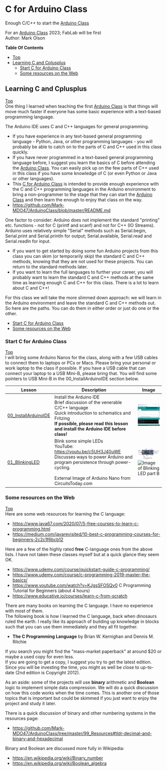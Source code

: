 # C for Arduino Class
Enough C/C++ to start the [Arduino Class](https://github.com/Mark-MDO47/ArduinoClass "Arduino Class")

For an [Arduino Class](https://github.com/Mark-MDO47/ArduinoClass "Arduino Class") 2023; FabLab will be first<br>
Author: Mark Olson<br>

**Table Of Contents**
* [Top](#c-for-arduino-class "Top")
* [Learning C and Cplusplus](#learning-c-and-cplusplus "Learning C and Cplusplus")
  * [Start C for Arduino Class](#start-c-for-arduino-class "Start C for Arduino Class")
  * [Some resources on the Web](#some-resources-on-the-web "Some resources on the Web")

## Learning C and Cplusplus
[Top](#c-for-arduino-class "Top")<br>
One thing I learned when teaching the first [Arduino Class](https://github.com/Mark-MDO47/ArduinoClass "Arduino Class") is that things will move much faster if everyone has some basic experience with a text-based programming language.

The Arduino IDE uses C and C++ languages for general programming.
- If you have experience in any text-based general programming language - Python, Java, or other programming languages - you will probably be able to catch on to the parts of C and C++ used in this class quickly.
- If you have never programmed in a text-based general programming language before, I suggest you learn the basics of C before attending the [Arduino Class](https://github.com/Mark-MDO47/ArduinoClass "Arduino Class"). You can easily pick up on the few parts of C++ used in this class if you have some knowledge of C (or even Python or Java or other languages). 
- This [C for Arduino Class](https://github.com/Mark-MDO47/CforArduinoClass/tree/master "C for Arduino Class") is intended to provide enough experience with the C and C++ programming languages in the Arduino environment to bring a non-programmer to the stage that they can start the [Arduino Class](https://github.com/Mark-MDO47/ArduinoClass "Arduino Class") and then learn the enough to enjoy that class on the way.
- https://github.com/Mark-MDO47/ArduinoClass/blob/master/README.md

One factor to consider: Arduino does not implement the standard "printing" etc. functions - not for C (printf and scanf) and not for C++ (IO Streams). Arduino uses relatively simple "Serial" methods such as Serial.begin, Serial.print and Serial.println for output; Serial.available, Serial.read and Serial.readln for input.
- If you want to get started by doing some fun Arduino projects from this class you can skim (or temporarily skip) the standard C and C++ methods, knowing that they are not used for these projects. You can return to the standard methods later.
- If you want to learn the full languages to further your career, you will probably want to learn the standard C and C++ methods at the same time as learning enough C and C++ for this class. There is a lot to learn about C and C++!

For this class we will take the more slimmed down approach: we will learn in the Arduino environment and leave the standard C and C++ methods out. So here are the paths. You can do them in either order or just do one or the other.
* [Start C for Arduino Class](#start-c-for-arduino-class "Start C for Arduino Class")
* [Some resources on the Web](#some-resources-on-the-web "Some resources on the Web")

### Start C for Arduino Class
[Top](#c-for-arduino-class "Top")<br>
I will bring some Arduino Nanos for the class, along with a few USB cables to connect them to laptops or PCs or Macs. Please bring your personal or work laptop to the class if possible. If you have a USB cable that can connect your laptop to a USB Mini-B, please bring that. You will find some pointers to USB Mini-B in the 00_InstallArduinoIDE section below.

| Lesson | Description | Image |
| --- | --- | --- |
| [00_InstallArduinoIDE](https://github.com/Mark-MDO47/CforArduinoClass/tree/master/00_InstallArduinoIDE "00_InstallArduinoIDE") | Install the Arduino IDE<br>Brief discussion of the venerable C/C++ language<br>Quick introduction to schematics and Fritzing<br>**If possible, please read this lesson and install the Arduino IDE before class!** | <img src="https://github.com/Mark-MDO47/CforArduinoClass/blob/master/99_Resources/Images/IDE_Blink.png" width="142" alt="Image of Arduino IDE"> |
| [01_BlinkingLED](https://github.com/Mark-MDO47/CforArduinoClass/tree/master/01_BlinkingLED "01_BlinkingLED") | Blink some simple LEDs<br>YouTube: https://youtu.be/c5UH3J40uWE<br>Discusses ways to power Arduino and program persistence through power-cycling.<br><br>External Image of Arduino Nano from CircuitsToday.com | <img src="https://github.com/Mark-MDO47/CforArduinoClass/blob/master/99_Resources/Images/Arduino-Nano-Pinout_from_circuitstoday.com.png" width="142" alt="CircuitsToday.com picture of Arduino Nano"><br><img src="https://github.com/Mark-MDO47/CforArduinoClass/blob/master/99_Resources/Images/01_BlinkingLED_part_A_setup.png" width="150" alt="Image of Blinking LED part B"> |

### Some resources on the Web
[Top](#c-for-arduino-class "Top")<br>
Here are some web resources for learning the C language:
- https://www.java67.com/2020/07/5-free-courses-to-learn-c-programming.html
- https://medium.com/javarevisited/10-best-c-programming-courses-for-beginners-2c2c1f6bcb12

Here are a few of the highly rated **free** C-language ones from the above lists. I have not taken these classes myself but at a quick glance they seem OK.
- https://www.udemy.com/course/quickstart-guide-c-programming/
- https://www.udemy.com/course/c-programming-2019-master-the-basics/
- https://www.youtube.com/watch?v=KJgsSFOSQv0   C Programming Tutorial for Beginners (about 4 hours)
- https://www.educative.io/courses/learn-c-from-scratch

There are many books on learning the C language. I have no experience with most of them.<br>
The following book is how I learned the C language, back when dinosaurs ruled the earth. I really like its approach of building up knowledge in blocks such that you can use them immediately and they all fit together.<br>
- **The C Programming Language** by Brian W. Kernighan and Dennis M. Ritchie

If you search you might find the "mass-market paperback" at around $20 or maybe a used copy for even less.<br>
If you are going to get a copy, I suggest you try to get the latest edition. Since you will be investing the time, you might as well be close to up-to-date (2nd edition is Copyright 2012).

As an aside: some of the projects will use **binary** arithmetic and **Boolean** logic to implement simple data compression. We will do a quick discussion on how this code works when the time comes. This is another one of those topics that is important but could be skimmed if you just want to enjoy the project and study it later.

There is a quick discussion of binary and other numbering systems in the resources page:
- https://github.com/Mark-MDO47/ArduinoClass/tree/master/99_Resources#tldr-decimal-and-binary-and-hexadecimal

Binary and Boolean are discussed more fully in Wikipedia:
- https://en.wikipedia.org/wiki/Binary_number
- https://en.wikipedia.org/wiki/Boolean_algebra
